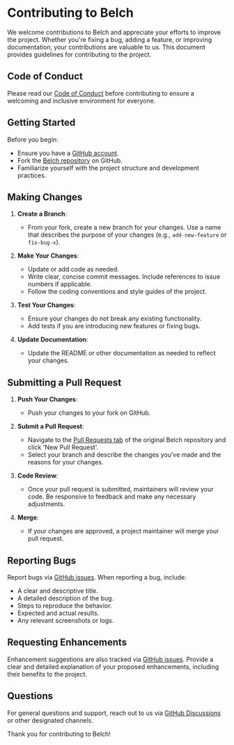 # Contributing to Belch

We welcome contributions to Belch and appreciate your efforts to improve
the project. Whether you're fixing a bug, adding a feature, or improving
documentation, your contributions are valuable to us. This document
provides guidelines for contributing to the project.

## Code of Conduct

Please read our [Code of Conduct](CODE_OF_CONDUCT.md) before
contributing to ensure a welcoming and inclusive environment for
everyone.

## Getting Started

Before you begin:

- Ensure you have a [GitHub account](https://github.com/signup/free).
- Fork the [Belch repository](https://github.com/sandmanscanga/Belch) on
GitHub.
- Familiarize yourself with the project structure and development
practices.

## Making Changes

1. **Create a Branch**:

   - From your fork, create a new branch for your changes. Use a name
     that describes the purpose of your changes (e.g., `add-new-feature`
     or `fix-bug-x`).

2. **Make Your Changes**:

   - Update or add code as needed.
   - Write clear, concise commit messages. Include references to issue
     numbers if applicable.
   - Follow the coding conventions and style guides of the project.

3. **Test Your Changes**:

   - Ensure your changes do not break any existing functionality.
   - Add tests if you are introducing new features or fixing bugs.

4. **Update Documentation**:

   - Update the README or other documentation as needed to reflect your
     changes.

## Submitting a Pull Request

1. **Push Your Changes**:

   - Push your changes to your fork on GitHub.

2. **Submit a Pull Request**:

   - Navigate to the [Pull Requests
     tab](https://github.com/sandmanscanga/Belch/pulls) of the original
     Belch repository and click 'New Pull Request'.
   - Select your branch and describe the changes you've made and the
     reasons for your changes.

3. **Code Review**:

   - Once your pull request is submitted, maintainers will review your
     code. Be responsive to feedback and make any necessary adjustments.

4. **Merge**:

   - If your changes are approved, a project maintainer will merge your
     pull request.

## Reporting Bugs

Report bugs via [GitHub
issues](https://github.com/sandmanscanga/Belch/issues). When reporting a
bug, include:

- A clear and descriptive title.
- A detailed description of the bug.
- Steps to reproduce the behavior.
- Expected and actual results.
- Any relevant screenshots or logs.

## Requesting Enhancements

Enhancement suggestions are also tracked via [GitHub
issues](https://github.com/sandmanscanga/Belch/issues). Provide a clear
and detailed explanation of your proposed enhancements, including their
benefits to the project.

## Questions

For general questions and support, reach out to us via [GitHub
Discussions](https://github.com/sandmanscanga/Belch/discussions) or
other designated channels.

Thank you for contributing to Belch!
